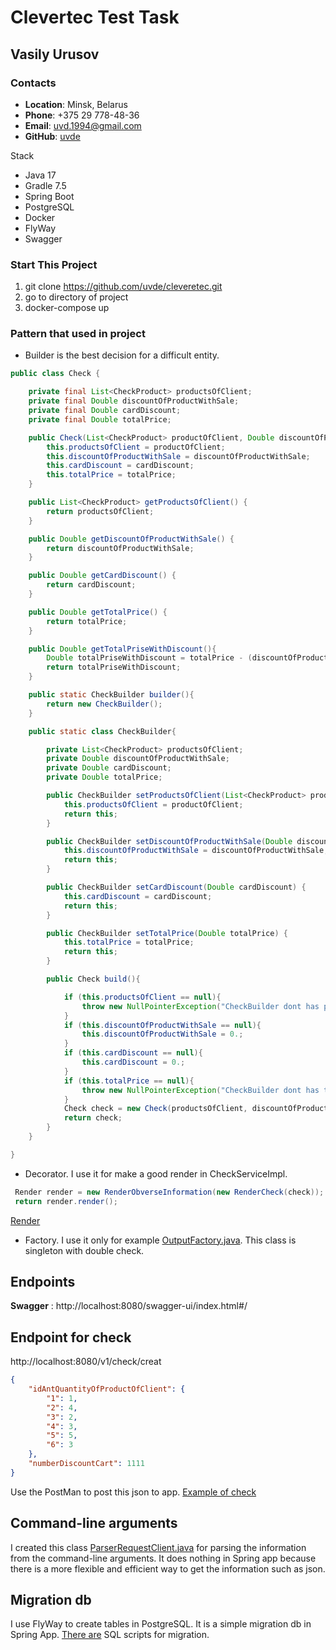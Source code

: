 # Clevertec Test Task

## Vasily Urusov

### Contacts
- __Location__: Minsk, Belarus
- __Phone__: +375 29 778-48-36
- __Email__: uvd.1994@gmail.com
- __GitHub__: [uvde](https://github.com/uvde)


Stack

+ Java 17
+ Gradle 7.5
+ Spring Boot
+ PostgreSQL
+ Docker
+ FlyWay
+ Swagger

### Start This Project
1. git clone https://github.com/uvde/cleveretec.git
2. go to directory of project 
3. docker-compose up


### Pattern that used in project
- Builder
is the best decision for a difficult entity.
```java
public class Check {

    private final List<CheckProduct> productsOfClient;
    private final Double discountOfProductWithSale;
    private final Double cardDiscount;
    private final Double totalPrice;

    public Check(List<CheckProduct> productOfClient, Double discountOfProductWithSale, Double cardDiscount, Double totalPrice) {
        this.productsOfClient = productOfClient;
        this.discountOfProductWithSale = discountOfProductWithSale;
        this.cardDiscount = cardDiscount;
        this.totalPrice = totalPrice;
    }

    public List<CheckProduct> getProductsOfClient() {
        return productsOfClient;
    }

    public Double getDiscountOfProductWithSale() {
        return discountOfProductWithSale;
    }

    public Double getCardDiscount() {
        return cardDiscount;
    }

    public Double getTotalPrice() {
        return totalPrice;
    }

    public Double getTotalPriseWithDiscount(){
        Double totalPriseWithDiscount = totalPrice - (discountOfProductWithSale + cardDiscount);
        return totalPriseWithDiscount;
    }

    public static CheckBuilder builder(){
        return new CheckBuilder();
    }

    public static class CheckBuilder{

        private List<CheckProduct> productsOfClient;
        private Double discountOfProductWithSale;
        private Double cardDiscount;
        private Double totalPrice;

        public CheckBuilder setProductsOfClient(List<CheckProduct> productOfClient) {
            this.productsOfClient = productOfClient;
            return this;
        }

        public CheckBuilder setDiscountOfProductWithSale(Double discountOfProductWithSale) {
            this.discountOfProductWithSale = discountOfProductWithSale;
            return this;
        }

        public CheckBuilder setCardDiscount(Double cardDiscount) {
            this.cardDiscount = cardDiscount;
            return this;
        }

        public CheckBuilder setTotalPrice(Double totalPrice) {
            this.totalPrice = totalPrice;
            return this;
        }

        public Check build(){

            if (this.productsOfClient == null){
                throw new NullPointerException("CheckBuilder dont has productOfClient");
            }
            if (this.discountOfProductWithSale == null){
                this.discountOfProductWithSale = 0.;
            }
            if (this.cardDiscount == null){
                this.cardDiscount = 0.;
            }
            if (this.totalPrice == null){
                throw new NullPointerException("CheckBuilder dont has totalPrice");
            }
            Check check = new Check(productsOfClient, discountOfProductWithSale, cardDiscount, totalPrice);
            return check;
        }
    }

}
```
- Decorator.
I use it for make a good render in CheckServiceImpl.
```java
 Render render = new RenderObverseInformation(new RenderCheck(check));
 return render.render();
```
[Render](https://github.com/uvde/cleveretec/blob/63a9a8aa41289dd3ec9abb9ab564bf4627689cb9/src/main/java/ru/clevertec/vasili/urusov/render)
- Factory. 
I use it only for example 
[OutputFactory.java](https://github.com/uvde/cleveretec/blob/63a9a8aa41289dd3ec9abb9ab564bf4627689cb9/src/main/java/ru/clevertec/vasili/urusov/output/OutputFactory.java).
This class is singleton with double check.

## Endpoints

 __Swagger__ : http://localhost:8080/swagger-ui/index.html#/

## Endpoint for check

http://localhost:8080/v1/check/creat
```json
{
    "idAntQuantityOfProductOfClient": {
        "1": 1,
        "2": 4,
        "3": 2,
        "4": 3,
        "5": 5,
        "6": 3
    },
    "numberDiscountCart": 1111
}
```
Use the PostMan to post this json to app.
[Example of check](https://github.com/uvde/cleveretec/blob/cd058476c2052e2a596af242d2f68f9acd93f0e4/data/check.txt)

## Command-line arguments
I created this class [ParserRequestClient.java](https://github.com/uvde/cleveretec/blob/9ef54cfadcddeeced9886b022f02772b09c21169/src/main/java/ru/clevertec/vasili/urusov/util/ParserRequestClient.java) for parsing the information from the command-line arguments.
It does nothing in Spring app because there is a more flexible and efficient way to get the  information such as json.

## Migration db
I use FlyWay to create tables in PostgreSQL. It is a simple migration db in Spring App. 
[There are](https://github.com/uvde/cleveretec/blob/0e45683ec53da607db4ebbe7dc49a4f56e1f2359/src/main/resources/db/migration) SQL scripts for migration.